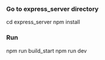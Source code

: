 ### Go to express_server directory
cd express_server
npm install

### Run
npm run build_start
npm run dev
